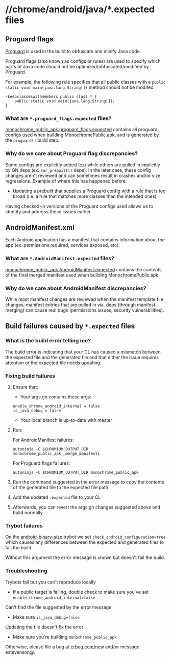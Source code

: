 # //chrome/android/java/*.expected files

## Proguard flags

[Proguard](https://www.guardsquare.com/en/products/proguard) is used in the
build to obfuscate and minify Java code.

Proguard flags (also known as configs or rules) are used to specify which parts
of Java code should not be optimized/obfuscated/modified by Proguard.

For example, the following rule specifies that all public classes with a
`public static void main(java.lang.String[])` method should not be modifed.

```
-keepclasseswithmembers public class * {
    public static void main(java.lang.String[]);
}
```

### What are `*.proguard_flags.expected` files?

[monochrome_public_apk.proguard_flags.expected](monochrome_public_apk.proguard_flags.expected)
contains all proguard configs used when building MonochromePublic.apk, and is
generated by the `proguard()` build step.

### Why do we care about Proguard flag discrepancies?

Some configs are explicitly added ([ex](proguard.flags)) while others are pulled
in implicitly by GN deps (ex. `aar_prebuilt()` deps). In the later case, these
config changes aren't reviewed and can sometimes result in crashes and/or size
regressions. Example of where this has happened before:

  * Updating a prebuilt that supplies a Proguard config with a rule that is
    too broad (i.e. a rule that matches more classes than the intended ones)

Having checked-in versions of the Proguard configs used allows us to identify
and address these issues earlier.

## AndroidManifest.xml

Each Android application has a manifest that contains information about the app
(ex. permissions required, services exposed, etc).

### What are `*.AndroidManifest.expected` files?

[monochrome_public_apk.AndroidManifest.expected](monochrome_public_apk.AndroidManifest.expected)
contains the contents of the final merged manifest used when building
MonochromePublic.apk.

### Why do we care about AndroidManifest discrepancies?

While most manifest changes are reviewed when the manifest template file
changes, manifest entries that are pulled in via. deps (through manifest
merging) can cause real bugs (permissions issues, security vulnerabilities).

## Build failures caused by `*.expected` files

### What is the build error telling me?

The build error is indicating that your CL has caused a mismatch between the
expected file and the generated file and that either the issue requires
attention or the expected file needs updating.

### Fixing build failures

1. Ensure that:

   * Your args.gn contains these args:

   ```
   enable_chrome_android_internal = false
   is_java_debug = false
   ```

   * Your local branch is up-to-date with master


2. Run:

   For AndroidManifest failures:

   ```
   autoninja -C $CHROMIUM_OUTPUT_DIR monochrome_public_apk__merge_manifests
   ```

   For Proguard flags failures:

   ```
   autoninja -C $CHROMIUM_OUTPUT_DIR monochrome_public_apk
   ```

3. Run the command suggested in the error message to copy the contents of the
   generated file to the expected file path

4. Add the updated `.expected` file to your CL

5. Afterwards, you can revert the args.gn changes suggested above and build
   normally

### Trybot failures

On the [android-binary-size](https://ci.chromium.org/p/chromium/builders/luci.chromium.try/android-binary-size)
trybot we set `check_android_configuration=true` which causes any differences
between the expected and generated files to fail the build.

Without this argument the error message is shown but doesn't fail the build.

### Troubleshooting

Trybots fail but you can't reproduce locally

* If a public target is failing, double check to make sure you've set
  `enable_chrome_android_internal=false`

Can't find the file suggested by the error message

* Make sure `is_java_debug=false`

Updating the file doesn't fix the error

* Make sure you're building `monochrome_public_apk`

Otherwise, please file a bug at [crbug.com/new](https://crbug.com/new) and/or
message estevenson@.
